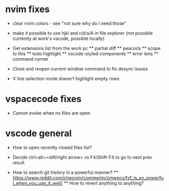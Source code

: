 # nvim fixes

- clear nvim colors - see "not sure why do I need those"

* make it possible to use hjkl and r/d/a/A in file explorer (not possible currently at work's vscode, possible locally)
* Get extensions list from the work pc
  ** partial diff
  ** peacock
  ** scope to this
  ** todo highlight
  ** vscode-styled-components
  ** error lens
  \*\* command runner

* Close and reopen current window command to fix desync issues

* V line selection mode doesn't highlight empty rows

# vspacecode fixes

- Cannot evoke when no files are open

# vscode general

- How to open recently closed files list?

- Decide ctrl+alt+<left/right arrow> vs F4/Shift-F4 to go to next prev result

- How to search git history in a powerful manner?
  ** https://www.reddit.com/r/neovim/comments/zmwpcx/fzf_is_so_powerful_when_you_use_it_well/
  ** How to revert anything to anything?
